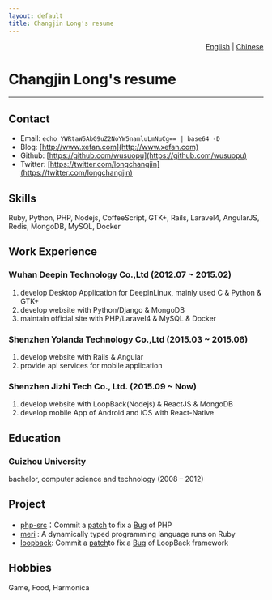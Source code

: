 ```yaml
---
layout: default
title: Changjin Long's resume
---
```


<div style="text-align: right;"> <a href="index.html">English</a> | <a href="index.zh-CN.html">Chinese</a> </div>

# Changjin Long's resume

-------

## Contact
- Email: `echo YWRtaW5AbG9uZ2NoYW5namluLmNuCg== | base64 -D`
- Blog: [http://www.xefan.com](http://www.xefan.com)
- Github: [https://github.com/wusuopu](https://github.com/wusuopu)
- Twitter: [https://twitter.com/longchangjin](https://twitter.com/longchangjin)


## Skills
Ruby, Python, PHP, Nodejs, CoffeeScript, GTK+, Rails, Laravel4, AngularJS, Redis, MongoDB, MySQL, Docker


## Work Experience

### Wuhan Deepin Technology Co.,Ltd (2012.07 ~ 2015.02)
1. develop Desktop Application for DeepinLinux, mainly used C & Python & GTK+
2. develop website with Python/Django & MongoDB
3. maintain official site with PHP/Laravel4 & MySQL & Docker

### Shenzhen Yolanda Technology Co.,Ltd (2015.03 ~ 2015.06)
1. develop website with Rails & Angular
2. provide api services for mobile application


### Shenzhen Jizhi Tech Co., Ltd. (2015.09 ~ Now)
1. develop website with LoopBack(Nodejs) & ReactJS & MongoDB
2. develop mobile App of Android and iOS with React-Native


## Education

### Guizhou University
  bachelor, computer science and technology (2008 – 2012)


## Project
- [php-src](https://github.com/php/php-src)：Commit a [patch](http://git.php.net/?p=php-src.git;a=commit;h=72976e2497f963b7f203443f9881d52e0ff97962) to fix a [Bug](https://bugs.php.net/bug.php?id=66606) of PHP
- [meri](https://github.com/wusuopu/meri) : A dynamically typed programming language runs on Ruby
- [loopback](https://github.com/strongloop/loopback): Commit a [patch](https://github.com/strongloop/loopback/commit/14e6ec554a735fb75e4340b5af26f9618c4df315)to fix a [Bug](https://github.com/strongloop/loopback/issues/1689) of LoopBack framework


## Hobbies
Game, Food, Harmonica

